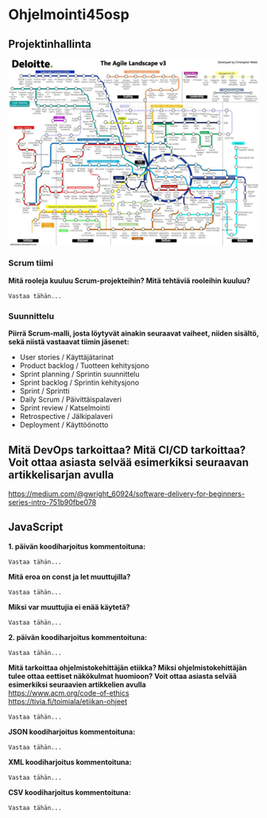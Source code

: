 # Ohjelmointi45osp

## Projektinhallinta
![Scrum](scrum.jpg)

### Scrum tiimi
**Mitä rooleja kuuluu Scrum-projekteihin? Mitä tehtäviä rooleihin kuuluu?**
```
Vastaa tähän...
```
### Suunnittelu
**Piirrä Scrum-malli, josta löytyvät ainakin seuraavat vaiheet, niiden sisältö, sekä niistä vastaavat tiimin jäsenet:**
- User stories / Käyttäjätarinat
- Product backlog / Tuotteen kehitysjono
- Sprint planning / Sprintin suunnittelu
- Sprint backlog / Sprintin kehitysjono
- Sprint / Sprintti
- Daily Scrum / Päivittäispalaveri
- Sprint review / Katselmointi
- Retrospective / Jälkipalaveri
- Deployment / Käyttöönotto

## Mitä DevOps tarkoittaa? Mitä CI/CD tarkoittaa? Voit ottaa asiasta selvää esimerkiksi seuraavan artikkelisarjan avulla
https://medium.com/@gwright_60924/software-delivery-for-beginners-series-intro-751b90fbe078

## JavaScript
**1. päivän koodiharjoitus kommentoituna:**
```
Vastaa tähän...
```
**Mitä eroa on const ja let muuttujilla?**
```
Vastaa tähän...
```
**Miksi var muuttujia ei enää käytetä?**
```
Vastaa tähän...
```
**2. päivän koodiharjoitus kommentoituna:**
```
Vastaa tähän...
```
**Mitä tarkoittaa ohjelmistokehittäjän etiikka? Miksi ohjelmistokehittäjän tulee ottaa eettiset näkökulmat huomioon? Voit ottaa asiasta selvää esimerkiksi seuraavien artikkelien avulla**  
https://www.acm.org/code-of-ethics  
https://tivia.fi/toimiala/etiikan-ohjeet
```
Vastaa tähän...
```
**JSON koodiharjoitus kommentoituna:**
```
Vastaa tähän...
```
**XML koodiharjoitus kommentoituna:**
```
Vastaa tähän...
```
**CSV koodiharjoitus kommentoituna:**
```
Vastaa tähän...
```
